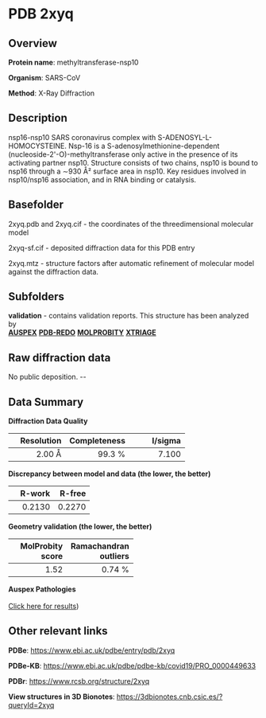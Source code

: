 # PDB 2xyq

## Overview

**Protein name**: methyltransferase-nsp10

**Organism**: SARS-CoV

**Method**: X-Ray Diffraction

## Description

nsp16-nsp10 SARS coronavirus complex with S-ADENOSYL-L-HOMOCYSTEINE. Nsp-16 is a S-adenosylmethionine-dependent (nucleoside-2'-O)-methyltransferase only active in the presence of its activating partner nsp10. Structure consists of two chains, nsp10 is bound to nsp16 through a ∼930 Å² surface area in nsp10. Key residues involved in nsp10/nsp16 association, and in RNA binding or catalysis.

## Basefolder

2xyq.pdb and 2xyq.cif - the coordinates of the threedimensional molecular model

2xyq-sf.cif - deposited diffraction data for this PDB entry

2xyq.mtz - structure factors after automatic refinement of molecular model against the diffraction data.

## Subfolders





**validation** - contains validation reports. This structure has been analyzed by <br>[**AUSPEX**](https://github.com/thorn-lab/coronavirus_structural_task_force/tree/master/pdb/methyltransferase-nsp10/SARS-CoV/2xyq/validation/auspex) [**PDB-REDO**](https://github.com/thorn-lab/coronavirus_structural_task_force/tree/master/pdb/methyltransferase-nsp10/SARS-CoV/2xyq/validation/pdb-redo) [**MOLPROBITY**](https://github.com/thorn-lab/coronavirus_structural_task_force/tree/master/pdb/methyltransferase-nsp10/SARS-CoV/2xyq/validation/molprobity) [**XTRIAGE**](https://github.com/thorn-lab/coronavirus_structural_task_force/blob/master/pdb/methyltransferase-nsp10/SARS-CoV/2xyq/validation/Xtriage_output.log)  



## Raw diffraction data

No public deposition. --<br> 

## Data Summary
**Diffraction Data Quality**

|   | Resolution | Completeness| I/sigma |
|---|-------------:|----------------:|--------------:|
|   |2.00 Å|99.3  %|<img width=50/>7.100|

**Discrepancy between model and data (the lower, the better)**

|   | **R-work**| **R-free**   
|---|-------------:|----------------:|           
||  0.2130|  0.2270|

**Geometry validation (the lower, the better)**

|   |**MolProbity<br>score**| **Ramachandran<br>outliers** 
|---|-------------:|----------------:|
||  1.52|  0.74 %|

**Auspex Pathologies**<br> <br>[Click here for results](https://github.com/thorn-lab/coronavirus_structural_task_force/blob/master/pdb/methyltransferase-nsp10/SARS-CoV/2xyq/validation/auspex/2xyq_auspex_comments.txt))

 



## Other relevant links 
**PDBe**:  https://www.ebi.ac.uk/pdbe/entry/pdb/2xyq

**PDBe-KB**: https://www.ebi.ac.uk/pdbe/pdbe-kb/covid19/PRO_0000449633 
 
**PDBr**: https://www.rcsb.org/structure/2xyq 

**View structures in 3D Bionotes**: https://3dbionotes.cnb.csic.es/?queryId=2xyq

